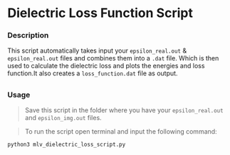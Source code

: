# Dielectric Loss Function Script

### Description
This script automatically takes input your `epsilon_real.out` & `epsilon_real.out` files and combines them into a `.dat` file. Which is then used to calculate the dielectric loss and plots the energies and loss function.It also creates a `loss_function.dat` file as output.
##

### Usage
> Save this script in the folder where you have your `epsilon_real.out` and `epsilon_img.out` files.

> To run the script open terminal and input the following command:

```
python3 mlv_dielectric_loss_script.py
 ```
